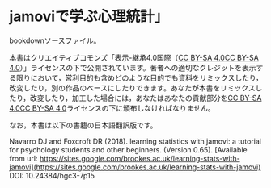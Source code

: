 # jamoviで学ぶ心理統計」

bookdownソースファイル。

本書はクリエイティブコモンズ「表示-継承4.0国際（[CC BY-SA 4.0CC BY-SA 4.0](https://creativecommons.org/licenses/by-sa/4.0/deed.ja)）」ライセンスの下で公開されています。著者への適切なクレジットを表示する限りにおいて，営利目的も含めどのような目的でも資料をリミックスしたり，改変したり，別の作品のベースにしたりできます。あなたが本書をリミックスしたり，改変したり，加工した場合には，あなたはあなたの貢献部分を[CC BY-SA 4.0CC BY-SA 4.0](https://creativecommons.org/licenses/by-sa/4.0/deed.ja)ライセンスの下に頒布しなければなりません。

なお，本書は以下の書籍の日本語翻訳版です。

Navarro DJ and Foxcroft DR (2018). learning statistics with jamovi: a tutorial for psychology students and other beginners. (Version 0.65). [Available from url: https://sites.google.com/brookes.ac.uk/learning-stats-with-jamovi](https://sites.google.com/brookes.ac.uk/learning-stats-with-jamovi) DOI: 10.24384/hgc3-7p15